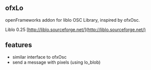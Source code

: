 ## ofxLo ##

openFrameworks addon for liblo OSC Library, inspired by ofxOsc.

Liblo 0.25 [http://liblo.sourceforge.net/](http://liblo.sourceforge.net/)

## features ##

- similar interface to ofxOsc
- send a message with pixels (using lo_blob)